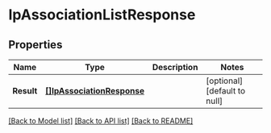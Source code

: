 # IpAssociationListResponse

## Properties
Name | Type | Description | Notes
------------ | ------------- | ------------- | -------------
**Result** | [**[]IpAssociationResponse**](IPAssociation-response.md) |  | [optional] [default to null]

[[Back to Model list]](../README.md#documentation-for-models) [[Back to API list]](../README.md#documentation-for-api-endpoints) [[Back to README]](../README.md)


